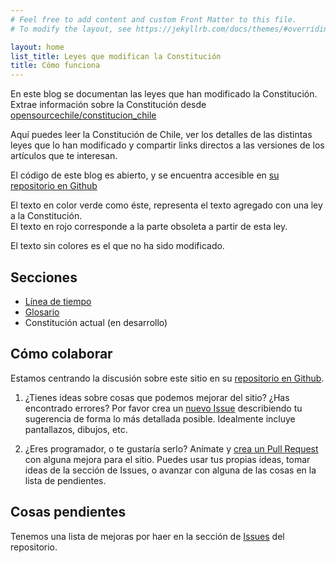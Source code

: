 ```yaml
---
# Feel free to add content and custom Front Matter to this file.
# To modify the layout, see https://jekyllrb.com/docs/themes/#overriding-theme-defaults

layout: home
list_title: Leyes que modifican la Constitución
title: Cómo funciona
---
```


En este blog se documentan las leyes que han modificado la Constitución.
Extrae información sobre la Constitución desde [opensourcechile/constitucion_chile](https://github.com/opensourcechile/constitucion_chile)

Aquí puedes leer la Constitución de Chile, ver los detalles
de las distintas leyes que lo han modificado y compartir links directos
a las versiones de los artículos que te interesan.

El código de este blog es abierto, y se encuentra accesible en [su repositorio en Github](https://github.com/opensourcechile/constitucion)

<div class="added" markdown="1">El texto en color verde como éste, representa el texto agregado con una ley a la Constitución.
</div>

<div class="removed" markdown="1">El texto en rojo corresponde a la parte obsoleta a partir de esta ley.
</div>

El texto sin colores es el que no ha sido modificado.


## Secciones

- [Línea de tiempo](/timeline.html)
- [Glosario](/glosario.md)
- Constitución actual (en desarrollo)

## Cómo colaborar

Estamos centrando la discusión sobre este sitio en su [repositorio en Github](https://github.com/opensourcechile/constitucion).

1. ¿Tienes ideas sobre cosas que podemos mejorar del sitio? ¿Has encontrado
errores? Por favor crea un [nuevo Issue](https://github.com/opensourcechile/constitucion/issues/new) describiendo tu sugerencia
de forma lo más detallada posible. Idealmente incluye pantallazos,
dibujos, etc.

2. ¿Eres programador, o te gustaría serlo? Anímate y [crea un Pull Request](https://github.com/opensourcechile/constitucion/pulls)
con alguna mejora para el sitio. Puedes usar tus propias ideas, tomar ideas 
de la sección de Issues, o avanzar con alguna de las cosas en la lista de pendientes.


## Cosas pendientes

Tenemos una lista de mejoras por haer en la sección de [Issues](https://github.com/opensourcechile/constitucion/issues) del repositorio.

